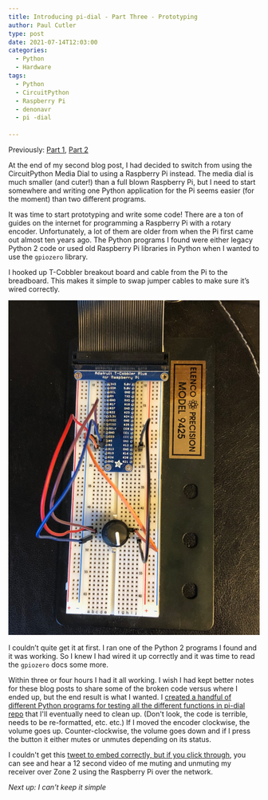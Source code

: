 ```yaml
---
title: Introducing pi-dial - Part Three - Prototyping
author: Paul Cutler 
type: post 
date: 2021-07-14T12:03:00
categories:
  - Python
  - Hardware
tags:
  - Python
  - CircuitPython
  - Raspberry Pi
  - denonavr
  - pi -dial

---
```

Previously: [Part 1](https://paulcutler.org/posts/2021/07/introducing-pi-dial-part-one/), [Part 2](https://paulcutler.org/posts/2021/07/introducing-pi-dial-part-two-oops/)

At the end of my second blog post, I had decided to switch from using the CircuitPython Media Dial to using a Raspberry Pi instead.  The media dial is much smaller (and cuter!) than a full blown Raspberry Pi, but I need to start somewhere and writing one Python application for the Pi seems easier (for the moment) than two different programs.

It was time to start prototyping and write some code!  There are a ton of guides on the internet for programming a Raspberry Pi with a rotary encoder.  Unfortunately, a lot of them are older from when the Pi first came out almost ten years ago.  The Python programs I found were either legacy Python 2 code or used old Raspberry Pi libraries in Python when I wanted to use the `gpiozero` library.

I hooked up T-Cobbler breakout board and cable from the Pi to the breadboard.  This makes it simple to swap jumper cables to make sure it’s wired correctly.  

![Breadboard connected to a Raspberry Pi and Cobbler breakout board](breadboard2.png)

I couldn’t quite get it at first.  I ran one of the Python 2 programs I found and it was working.  So I knew I had wired it up correctly and it was time to read the `gpiozero` docs some more.

Within three or four hours I had it all working.  I wish I had kept better notes for these blog posts to share some of the broken code versus where I ended up, but the end result is what I wanted.  I [created a handful of different Python programs for testing all the different functions in pi-dial repo](https://github.com/prcutler/pi-dial) that I'll eventually need to clean up.  (Don't look, the code is terrible, needs to be re-formatted, etc. etc.) If I moved the encoder clockwise, the volume goes up.  Counter-clockwise, the volume goes down and if I press the button it either mutes or unmutes depending on its status.  

I couldn't get this [tweet to embed correctly, but if you click through](https://twitter.com/prcutler/status/1410233328096120832), you can see and hear a 12 second video of me muting and unmuting my receiver over Zone 2 using the Raspberry Pi over the network.

*Next up: I can’t keep it simple*